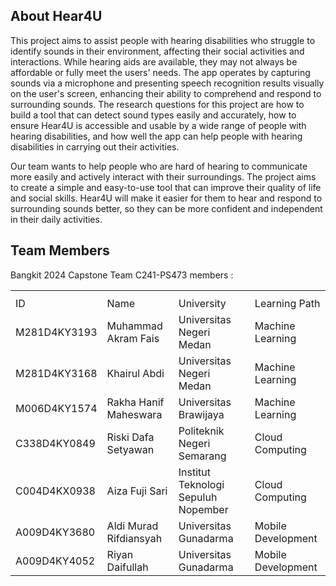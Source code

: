 <h2>About Hear4U</h2>
<p>This project aims to assist people with hearing disabilities who struggle to identify sounds in their environment, affecting their social activities and interactions. While hearing aids are available, they may not always be affordable or fully meet the users' needs. The app operates by capturing sounds via a microphone and presenting speech recognition results visually on the user's screen, enhancing their ability to comprehend and respond to surrounding sounds. The research questions for this project are how to build a tool that can detect sound types easily and accurately, how to ensure Hear4U is accessible and usable by a wide range of people with hearing disabilities, and how well the app can help people with hearing disabilities in carrying out their activities.

Our team wants to help people who are hard of hearing to communicate more easily and actively interact with their surroundings. The project aims to create a simple and easy-to-use tool that can improve their quality of life and social skills. Hear4U will make it easier for them to hear and respond to surrounding sounds better, so they can be more confident and independent in their daily activities.
</p>

<h2>Team Members</h2>
Bangkit 2024 Capstone Team C241-PS473 members :
<table>
  <th>
    <tr>
      <td>ID</td>
      <td>Name</td>
      <td>University</td>
      <td>Learning Path</td>
    </tr>
  </th>
  <tb>
    <tr>
      <td>M281D4KY3193</td>
      <td>Muhammad Akram Fais</td>
      <td>Universitas Negeri Medan</td>
      <td>Machine Learning</td>
    <tr>
    <tr>
      <td>M281D4KY3168</td>
      <td>Khairul Abdi</td>
      <td>Universitas Negeri Medan</td>
      <td>Machine Learning</td>
    <tr>
    <tr>
      <td>M006D4KY1574</td>
      <td>Rakha Hanif Maheswara</td>
      <td>Universitas Brawijaya</td>
      <td>Machine Learning</td>
    <tr>
    <tr>
      <td>C338D4KY0849</td>
      <td>Riski Dafa Setyawan</td>
      <td>Politeknik Negeri Semarang</td>
      <td>Cloud Computing</td>
    <tr>
    <tr>
      <td>C004D4KX0938</td>
      <td>Aiza Fuji Sari</td>
      <td>Institut Teknologi Sepuluh Nopember</td>
      <td>Cloud Computing</td>
    <tr>
    <tr>
      <td>A009D4KY3680</td>
      <td>Aldi Murad Rifdiansyah</td>
      <td>Universitas Gunadarma</td>
      <td>Mobile Development</td>
    <tr>
    <tr>
      <td>A009D4KY4052</td>
      <td>Riyan Daifullah</td>
      <td>Universitas Gunadarma</td>
      <td>Mobile Development</td>
    <tr>
  </tb>
</table>
